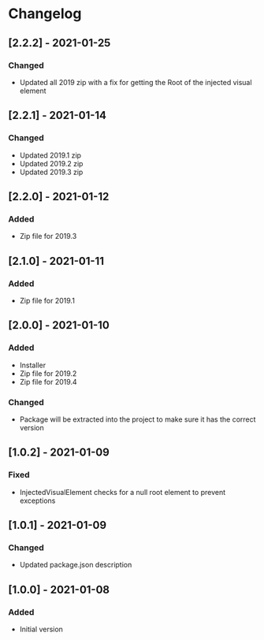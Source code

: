 # Changelog

## [2.2.2] - 2021-01-25
### Changed
- Updated all 2019 zip with a fix for getting the Root of the injected visual element

## [2.2.1] - 2021-01-14
### Changed
- Updated 2019.1 zip
- Updated 2019.2 zip
- Updated 2019.3 zip

## [2.2.0] - 2021-01-12
### Added
- Zip file for 2019.3

## [2.1.0] - 2021-01-11
### Added
- Zip file for 2019.1

## [2.0.0] - 2021-01-10
### Added
- Installer
- Zip file for 2019.2
- Zip file for 2019.4

### Changed
- Package will be extracted into the project to make sure it has the correct version

## [1.0.2] - 2021-01-09
### Fixed
- InjectedVisualElement checks for a null root element to prevent exceptions

## [1.0.1] - 2021-01-09
### Changed
- Updated package.json description

## [1.0.0] - 2021-01-08
### Added
- Initial version
